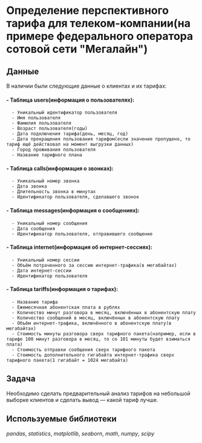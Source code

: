 # Определение перспективного тарифа для телеком-компании(на примере федерального оператора сотовой сети "Мегалайн")


## Данные

В наличии были следующие данные о клиентах и их тарифах:
#### - Таблица users(информация о пользователях):
      - Уникальный идентификатор пользователя
      - Имя пользователя
      - Фамилия пользователя
      - Возраст пользователя(годы)
      - Дата подключения тарифа(день, месяц, год)
      - Дата прекращения пользования тарифом(если значение пропущено, то тариф ещё действовал на момент выгрузки данных)
      - Город проживания пользователя
      - Название тарифного плана
#### - Таблица calls(информация о звонках):
      - Уникальный номер звонка
      - Дата звонка
      - Длительность звонка в минутах
      - Идентификатор пользователя, сделавшего звонок
#### - Таблица messages(информация о сообщениях):
      - Уникальный номер сообщения
      - Дата сообщения
      - Идентификатор пользователя, отправившего сообщение
#### - Таблица internet(информация об интернет-сессиях):
      - Уникальный номер сессии
      - Объём потраченного за сессию интернет-трафика(в мегабайтах)
      - Дата интернет-сессии
      - Идентификатор пользователя
#### - Таблица tariffs(информация о тарифах):
      - Название тарифа
      - Ежемесячная абонентская плата в рублях
      - Количество минут разговора в месяц, включённых в абонентскую плату
      - Количество сообщений в месяц, включённых в абонентскую плату
      - Объём интернет-трафика, включённого в абонентскую плату(в мегабайтах)
      - Стоимость минуты разговора сверх тарифного пакета(например, если в тарифе 100 минут разговора в месяц, то со 101 минуты будет взиматься плата)
      - Стоимость отправки сообщения сверх тарифного пакета
      - Стоимость дополнительного гигабайта интернет-трафика сверх тарифного пакета(1 гигабайт = 1024 мегабайта)

## Задача

Необходимо сделать предварительный анализ тарифов на небольшой выборке клиентов и сделать вывод — какой тариф лучше.

## Используемые библиотеки
*pandas*, *statistics*, *matplotlib*, *seaborn*, *math*, *numpy*, *scipy*
